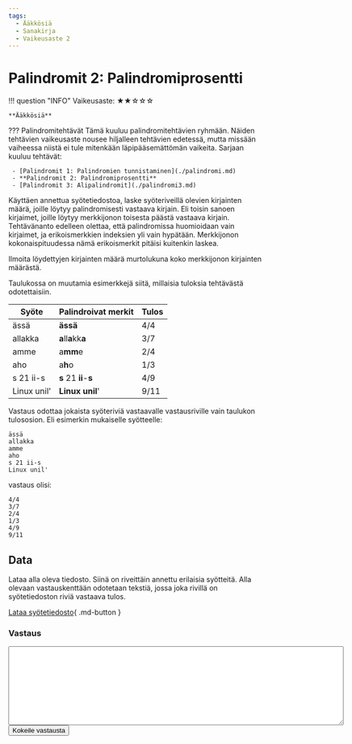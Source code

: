 ```yaml
---
tags:
  - Ääkkösiä
  - Sanakirja
  - Vaikeusaste 2
---
```


# Palindromit 2: Palindromiprosentti
<div markdown class="info-card">
!!! question "INFO"
    Vaikeusaste: ★★☆☆☆

    **Ääkkösiä**
</div>

??? Palindromitehtävät
    Tämä kuuluu palindromitehtävien ryhmään. Näiden tehtävien vaikeusaste nousee hiljalleen tehtävien edetessä, mutta missään vaiheessa niistä ei tule mitenkään läpipääsemättömän vaikeita. Sarjaan kuuluu tehtävät:

     - [Palindromit 1: Palindromien tunnistaminen](./palindromi.md)
     - **Palindromit 2: Palindromiprosentti**
     - [Palindromit 3: Alipalindromit](./palindromi3.md)

Käyttäen annettua syötetiedostoa, laske syöteriveillä olevien kirjainten määrä, joille löytyy palindromisesti vastaava kirjain. Eli toisin sanoen kirjaimet, joille löytyy merkkijonon toisesta päästä vastaava kirjain. Tehtävänanto edelleen olettaa, että palindromissa huomioidaan vain kirjaimet, ja erikoismerkkien indeksien yli vain hypätään. Merkkijonon kokonaispituudessa nämä erikoismerkit pitäisi kuitenkin laskea.

Ilmoita löydettyjen kirjainten määrä murtolukuna koko merkkijonon kirjainten määrästä.

Taulukossa on muutamia esimerkkejä siitä, millaisia tuloksia tehtävästä odotettaisiin.


| Syöte       | Palindroivat merkit    | Tulos |
|-------------|------------------------|-------|
| ässä        | **ässä**               | 4/4   |
| allakka     | **a**ll**a**kk**a**    | 3/7   |
| amme        | a**mm**e               | 2/4   |
| aho         | a**h**o                | 1/3   |
| s 21 ii-s   | **s** 21 **ii**-**s**  | 4/9   |
| Linux unil' | **Linux unil**'        | 9/11  |

Vastaus odottaa jokaista syöteriviä vastaavalle vastausriville vain taulukon tulososion. Eli esimerkin mukaiselle syötteelle:

```
ässä
allakka
amme
aho
s 21 ii-s
Linux unil'
```

vastaus olisi:

```
4/4
3/7
2/4
1/3
4/9
9/11
```

## Data

Lataa alla oleva tiedosto. Siinä on riveittäin annettu erilaisia syötteitä. Alla olevaan vastauskenttään odotetaan tekstiä, jossa joka rivillä on syötetiedoston riviä vastaava tulos.

[Lataa syötetiedosto](../syotteet/palindromi_input.txt){ .md-button }




### Vastaus

<textarea rows="10" cols="80" id="tulos"></textarea>
<div id="vastausalue">
    <button class="md-button md-button--primary" id="submit_button">Kokeile vastausta</button>
    <div style="display: none;" id="vastaustiedosto">../../syotteet/palindromi_output2.txt</div>
    <div style="display: none;" id="tehtavatiedosto">../../syotteet/palindromi_input.txt</div>
    <div style="text_color: red" id="virhelista"></div>
</div>